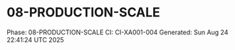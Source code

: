 # 08-PRODUCTION-SCALE
Phase: 08-PRODUCTION-SCALE
CI: CI-XA001-004
Generated: Sun Aug 24 22:41:24 UTC 2025
